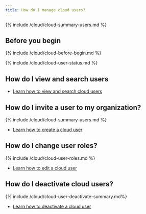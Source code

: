 ```yaml
---
title: How do I manage cloud users?
---
```


{% include /cloud/cloud-summary-users.md %}

## Before you begin

{% include /cloud/cloud-before-begin.md %}

<!--this next include has its own heading-->
{% include /cloud/cloud-user-status.md %}

## How do I view and search users

* [Learn how to view and search cloud users](/cloud/cloud-configuration/cloud-users-view-search)

## How do I invite a user to my organization?

{% include /cloud/cloud-summary-users.md %}

* [Learn how to create a cloud user](/cloud/cloud-configuration/cloud-user-invite)

## How do I change user roles?

{% include /cloud/cloud-user-roles.md %}

* [Learn how to edit a cloud user](/cloud/cloud-configuration/cloud-user-edit)

## How do I deactivate cloud users?

{% include /cloud/cloud-user-deactivate-summary.md%}

* [Learn how to deactivate a cloud user](/cloud/cloud-configuration/cloud-user-deactivate)
